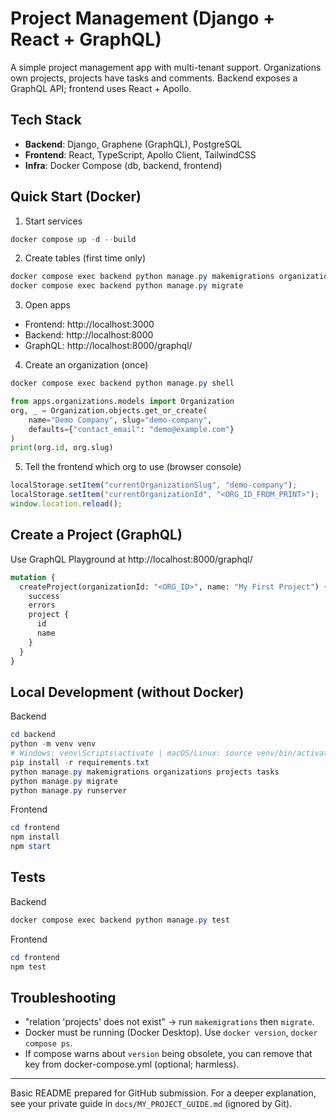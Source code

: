 # Project Management (Django + React + GraphQL)

A simple project management app with multi-tenant support. Organizations own projects, projects have tasks and comments. Backend exposes a GraphQL API; frontend uses React + Apollo.

## Tech Stack

- **Backend**: Django, Graphene (GraphQL), PostgreSQL
- **Frontend**: React, TypeScript, Apollo Client, TailwindCSS
- **Infra**: Docker Compose (db, backend, frontend)

## Quick Start (Docker)

1. Start services

```powershell
docker compose up -d --build
```

2. Create tables (first time only)

```powershell
docker compose exec backend python manage.py makemigrations organizations projects tasks
docker compose exec backend python manage.py migrate
```

3. Open apps

- Frontend: http://localhost:3000
- Backend: http://localhost:8000
- GraphQL: http://localhost:8000/graphql/

4. Create an organization (once)

```powershell
docker compose exec backend python manage.py shell
```

```python
from apps.organizations.models import Organization
org, _ = Organization.objects.get_or_create(
    name="Demo Company", slug="demo-company",
    defaults={"contact_email": "demo@example.com"}
)
print(org.id, org.slug)
```

5. Tell the frontend which org to use (browser console)

```javascript
localStorage.setItem("currentOrganizationSlug", "demo-company");
localStorage.setItem("currentOrganizationId", "<ORG_ID_FROM_PRINT>");
window.location.reload();
```

## Create a Project (GraphQL)

Use GraphQL Playground at http://localhost:8000/graphql/

```graphql
mutation {
  createProject(organizationId: "<ORG_ID>", name: "My First Project") {
    success
    errors
    project {
      id
      name
    }
  }
}
```

## Local Development (without Docker)

Backend

```powershell
cd backend
python -m venv venv
# Windows: venv\Scripts\activate | macOS/Linux: source venv/bin/activate
pip install -r requirements.txt
python manage.py makemigrations organizations projects tasks
python manage.py migrate
python manage.py runserver
```

Frontend

```powershell
cd frontend
npm install
npm start
```

## Tests

Backend

```powershell
docker compose exec backend python manage.py test
```

Frontend

```powershell
cd frontend
npm test
```

## Troubleshooting

- "relation 'projects' does not exist" → run `makemigrations` then `migrate`.
- Docker must be running (Docker Desktop). Use `docker version`, `docker compose ps`.
- If compose warns about `version` being obsolete, you can remove that key from docker-compose.yml (optional; harmless).

---

Basic README prepared for GitHub submission. For a deeper explanation, see your private guide in `docs/MY_PROJECT_GUIDE.md` (ignored by Git).
